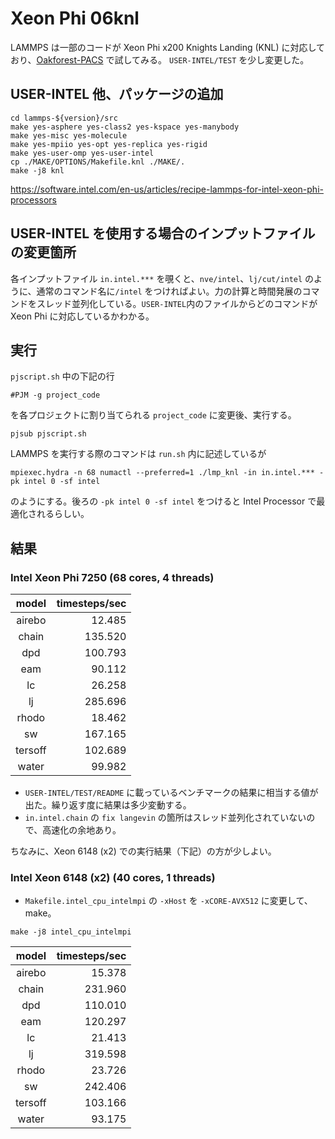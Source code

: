 # Xeon Phi 06knl

LAMMPS は一部のコードが Xeon Phi x200 Knights Landing (KNL) に対応しており、[Oakforest-PACS](https://www.cc.u-tokyo.ac.jp/supercomputer/ofp/service/) で試してみる。 `USER-INTEL/TEST` を少し変更した。



## USER-INTEL 他、パッケージの追加
```
cd lammps-${version}/src
make yes-asphere yes-class2 yes-kspace yes-manybody
make yes-misc yes-molecule
make yes-mpiio yes-opt yes-replica yes-rigid
make yes-user-omp yes-user-intel
cp ./MAKE/OPTIONS/Makefile.knl ./MAKE/.
make -j8 knl
```
<https://software.intel.com/en-us/articles/recipe-lammps-for-intel-xeon-phi-processors>


## USER-INTEL を使用する場合のインプットファイルの変更箇所
各インプットファイル `in.intel.***` を覗くと、`nve/intel`、`lj/cut/intel` のように、通常のコマンド名に`/intel` をつければよい。力の計算と時間発展のコマンドをスレッド並列化している。`USER-INTEL`内のファイルからどのコマンドが Xeon Phi に対応しているかわかる。


## 実行
`pjscript.sh` 中の下記の行
```
#PJM -g project_code
```
を各プロジェクトに割り当てられる `project_code` に変更後、実行する。
```
pjsub pjscript.sh
```

LAMMPS を実行する際のコマンドは `run.sh` 内に記述しているが
```
mpiexec.hydra -n 68 numactl --preferred=1 ./lmp_knl -in in.intel.*** -pk intel 0 -sf intel
```
のようにする。後ろの `-pk intel 0 -sf intel` をつけると Intel Processor で最適化されるらしい。

## 結果

### Intel Xeon Phi 7250 (68 cores, 4 threads)

| model | timesteps/sec |
|:---:|---:|
| airebo | 12.485 |
| chain | 135.520 |
| dpd | 100.793 |
| eam | 90.112 |
| lc | 26.258 |
| lj | 285.696 |
| rhodo | 18.462 |
| sw | 167.165 |
| tersoff | 102.689 |
| water | 99.982 |

* `USER-INTEL/TEST/README` に載っているベンチマークの結果に相当する値が出た。繰り返す度に結果は多少変動する。
* `in.intel.chain` の `fix langevin` の箇所はスレッド並列化されていないので、高速化の余地あり。

ちなみに、Xeon 6148 (x2) での実行結果（下記）の方が少しよい。

### Intel Xeon 6148 (x2) (40 cores, 1 threads)

* `Makefile.intel_cpu_intelmpi` の `-xHost` を `-xCORE-AVX512` に変更して、make。

```
make -j8 intel_cpu_intelmpi
```

| model | timesteps/sec |
|:---:|---:|
| airebo | 15.378 |
| chain | 231.960 |
| dpd | 110.010 |
| eam | 120.297 |
| lc | 21.413 |
| lj | 319.598 |
| rhodo | 23.726 |
| sw | 242.406 |
| tersoff | 103.166 |
| water | 93.175 |


